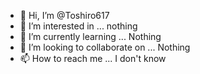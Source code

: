 - 👋 Hi, I’m @Toshiro617
- 👀 I’m interested in ... nothing
- 🌱 I’m currently learning ... Nothing
- 💞️ I’m looking to collaborate on ... Nothing
- 📫 How to reach me ... I don't know

<!---
Toshiro617/Toshiro617 is a ✨ special ✨ repository because its `README.md` (this file) appears on your GitHub profile.
You can click the Preview link to take a look at your changes.
--->
